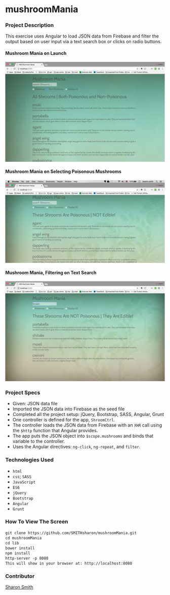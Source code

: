 # mushroomMania

### Project Description 

This exercise uses Angular to load JSON data from Firebase and filter the output based on user input via a text search box or clicks on radio buttons. 

#### Mushroom Mania on Launch 
![Mushroom Mania on Launch](https://raw.githubusercontent.com/SMITHsharon/mushroomMania/shrooms/screens/Mushroom%20Mania%20on%20Launch.png)

#### Mushroom Mania on Selecting Poisonous Mushrooms
![Mushroom Mania | Poisonous Mushrooms](https://raw.githubusercontent.com/SMITHsharon/mushroomMania/shrooms/screens/Mushroom%20Mania%20on%20Click%20Poisonous.png)

#### Mushroom Mania, Filtering on Text Search
![Mushroom Mania, Filter on Text Search](https://raw.githubusercontent.com/SMITHsharon/mushroomMania/shrooms/screens/Mushroom%20Mania%20on%20Text%20Search.png)


### Project Specs
- Given: JSON data file
- Imported the JSON data into Firebase as the seed file
- Completed all the project setup: jQuery, Bootstrap, SASS, Angular, Grunt
- One controller is defined for the app, `ShroomCtrl`. 
- The controller loads the JSON data from Firebase with an `XHR` call using the `$http` function that Angular provides.
- The app puts the JSON object into `$scope.mushrooms` and binds that variable to the controller.
- Uses the Angular directives: `ng-click`, `ng-repeat`, and `filter`. 


### Technologies Used
- `html`
- `css`; `SASS`
- `JavaScript`
- `ES6`
- `jQuery`
- `Bootstrap`
- `Angular`
- `Grunt`


### How To View The Screen 
```
git clone https://github.com/SMITHsharon/mushroomMania.git
cd mushroomMania
cd lib
bower install
npm install
http-server -p 8080
This will show in your browser at: http://localhost:8080
```

### Contributor
[Sharon Smith](https://github.com/SMITHsharon)
